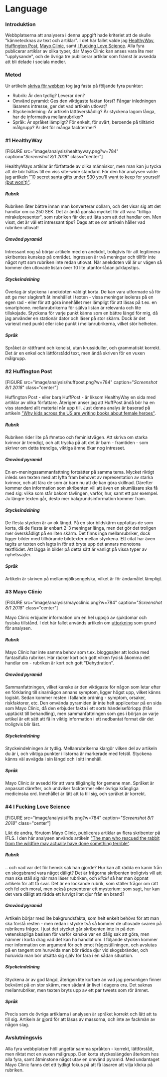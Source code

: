 Language
===========

### Introduktion

Webbplatserna att analysera i denna uppgift hade kriteriet att de skulle "kännetecknas av text och artiklar". I det här fallet valde jag [HealthyWay](https://www.healthyway.com/), [Huffington Post](https://www.huffingtonpost.com/), [Mayo Clinic](https://www.mayoclinic.org/), samt [I Fucking Love Science](http://www.iflscience.com/). Alla fyra publicerar artiklar av olika typer, där Mayo Clinic kan anses vara lite mer "upplysande", och de övriga tre publicerar artiklar som främst är avsedda att bli delade i sociala medier.

### Metod

Ur artikeln [skriva för webben](https://www.iis.se/lar-dig-mer/guider/hur-man-skriver-for-webben/) tog jag fasta på följande fyra punkter:

* Rubrik: Är den tydlig? Leverar den?
* Omvänd pyramid: Ges den viktigaste faktan först? Fångar inledningen läsarens intresse, ger det vad artikeln utlovat?
* Styckeindelning: Är artikeln lättöverskådlig? Är styckena lagom långa, har de informativa mellanrubriker?
* Språk: Är språket lämpligt? För enkelt, för svårt, beroende på tilltänkt målgrupp? Är det för många facktermer?

### #1 HealthyWay

[FIGURE src="image/analysis/healthyway.png?w=784" caption="_Screenshot 8/1 2018_" class="center"]

HealthyWays artiklar är författade av olika människor, men man kan ju tycka att de bör hållas till en viss site-wide standard. För den här analysen valde jag artikeln ["10 secret santa gifts under $30 you'll want to keep for yourself (but won't)"](https://www.healthyway.com/a/10-secret-santa-gifts-under-30-youll-want-to-keep-for-yourself-but-wont/).

##### Rubrik

Rubriken låter bättre innan man konverterar dollarn, och det visar sig att det handlar om ca 250 SEK. Det är ändå ganska mycket för att vara "billiga mirakelpresenter", som rubriken får det att låta som att det handlar om. Men visst, det är väl ett intressant tips? Dags att se om artikeln håller vad rubriken utlovat!

##### Omvänd pyramid

Intressant nog så börjar artikeln med en anekdot, troligtvis för att legitimera skribentes kunskap på området. Ingressen är två meningar och tillför inte något nytt som rubriken inte redan utlovat. När anekdoten väl är ur vägen så kommer den utlovade listan över 10 lite utanför-lådan julklapstips.

##### Styckeindelning

Överlag är styckena i anekdoten väldigt korta. De kan vara utformade så för att ge mer slagkraft åt innehållet i texten - vissa meningar isoleras på en egen rad - eller för att göra innehållet mer lämpligt för att läsas på t.ex. en smartphone. mellanrubrikerna för själva listan är relevanta och lite tillskojade. Styckena för varje punkt känns som en bättre längd för mig, då jag använder en stationär dator och läser på stor skärm. Dock är det varierat med punkt eller icke punkt i mellanrubrikerna, vilket stör helheten.

##### Språk

Språket är rättframt och koncist, utan krussiduller, och grammatiskt korrekt. Det är en enkel och lättförstådd text, men ändå skriven för en vuxen målgrupp.

### #2 Huffington Post

[FIGURE src="image/analysis/huffpost.png?w=784" caption="_Screenshot 8/1 2018_" class="center"]

Huffington Post - eller bara HuffPost - är liksom HealthyWay en sida med artiklar av olika författare. Återigen anser jag att HuffPost ändå bör ha en viss standard allt material når upp till. Just denna analys är baserad på artikeln ["Why kids across the US are writing books about female heroes"](https://www.huffingtonpost.com/entry/powerful-women-book-writing-competition_us_5a26f33be4b069df71fa4ce4?ncid=inblnkushpmg00000009).

##### Rubrik

Rubriken rider lite på #metoo och feministvågen. Att skriva om starka kvinnor är trendigt, och att trycka på att det är barn - framtiden - som skriver om detta trendiga, viktiga ämne ökar nog intresset.

##### Omvänd pyramid

En en-meningssammanfattning fortsätter på samma tema. Mycket riktigt inleds sen texten med att lyfta fram behovet av representation av starka kvinnor, och att lära de som är barn nu att de kan göra skillnad. Därefter kommer den information som skribenten vill att även en skumläsare ska få med sig: vilka som står bakom tävlingen, varför, hur, samt ett par exempel. Ju längre texten går, desto mer bakgrundsinformation kommer fram.

##### Styckeindelning

De flesta stycken är av ok längd. På en stor bildskärm uppfattas de som korta, då de flesta är enbart 2-3 meningar långa, men det gör det troligen mer överskådligt på en liten skärm. Det finns inga mellanrubriker, dock ligger bilder med tillhörande bildtexter mellan styckena. Ett citat har även tagits ur texten och lagts in för att bryta upp det annars monotona textflödet. Att lägga in bilder på detta sätt är vanligt på vissa typer av nyhetssajter.

##### Språk

Artikeln är skriven på mellanmjölksengelska, vilket är för ändamålet lämpligt.

### #3 Mayo Clinic

[FIGURE src="image/analysis/mayoclinic.png?w=784" caption="_Screenshot 8/1 2018_" class="center"]

Mayo Clinic erbjuder information om en hel uppsjö av sjukdomar och fysiska tillstånd. I det här fallet används artikeln om [uttorkning](https://www.mayoclinic.org/diseases-conditions/dehydration/symptoms-causes/syc-20354086) som grund för analysen.

##### Rubrik

Mayo Clinic har inte samma behov som t.ex. bloggsajter att locka med fantasifulla rubriker. Här räcker kort och gott vilken fysisk åkomma det handlar om - rubriken är kort och gott "Dehydration".

##### Omvänd pyramid

Sammanfattningen, vilket kanske är den viktigaste för någon som letar efter en förklaring till sina/någon annans symptom, ligger högst upp, vilket känns logiskt. Sedan kommer resten i fallande ordning - symptom, orsaker, riskfaktorer, etc. Den omvända pyramiden är inte helt applicerbar på en sida som Mayo Clinic, då den erbjuder fakta i ett sorts händelseförlopp (från upptäckt till behandling), men sammanfattningen som ges i början av varje artikel är ett sätt att få in viktig information i ett nedbantat format där det troligtvis blir läst.

##### Styckeindelning

Styckeindelningen är tydlig. Mellanrubrikerna klargör vilken del av artikeln du är i, och viktiga punkter i listorna är markerade med fetstil. Styckena känns väl avvägda i sin längd och i sitt innehåll.

##### Språk

Mayo Clinic är avsedd för att vara tillgänglig för gemene man. Språket är anpassat därefter, och undviker facktermer eller övriga krångliga medicinska ord. Innehållet är lätt att ta till sig, och språket är korrekt.

### #4 I Fucking Love Science

[FIGURE src="image/analysis/ifls.png?w=784" caption="_Screenshot 8/1 2018_" class="center"]

Likt de andra, förutom Mayo Clinic, publiceras artiklar av flera skribenter på IFLS. I den här analysen används artikeln ["The man who rescued the rabbit from the wildfire may actually have done something terrible"](http://www.iflscience.com/plants-and-animals/man-rescued-rabbit-wildfire-right-thing/).

##### Rubrik

.. och vad var det för hemsk sak han gjorde? Hur kan att rädda en kanin från en skogsbrand vara något dåligt? Det är frågorna skribenten troligtvis vill att man ska ställ sig när man läser rubriken, och *klick!* så har man öppnat artikeln för att få svar. Det är en lockande rubrik, som ställer frågor om rätt och fel och moral, men också presenterar ett mysterium: som sagt, hur kan det vara dåligt att rädda ett lurvigt litet djur från en brand?

##### Omvänd pyramid

Artikeln börjar med lite bakgrundsfakta, som helt enkelt behövs för att man ska förstå resten - men redan i stycke två så kommer de utlovade svaren på rubrikens frågor. I just det stycket går skribenten inte in på den vetenskapliga basisen för varför kanske var en dålig sak att göra, men nämner i korta drag vad det kan ha handlat om. I följande stycken kommer mer information om argument för och emot frågeställningen, och avslutas på en tangent om huruvida man bör rädda djur vid skogsbränder, och huruvida man bör utsätta sig själv för fara i en sådan situation.

##### Styckeindelning

Styckena är av god längd, återigen lite kortare än vad jag personligen finner bekvämt på en stor skärm, men sådant är livet i dagens era. Det saknas mellanrubriker, men texten bryts upp av ett par tweets som rör ämnet.

##### Språk

Precis som de övriga artiklarna i analysen är språket korrekt och lätt att ta till sig. Artikeln är gjord för att läsas av massorna, och inte av fackmän av någon slag.

### Avslutningsvis

Alla fyra webbplatser höll ungefär samma språkton - korrekt, lättförstått, men riktat mot en vuxen målgrupp. Den korta styckeslängden återkom hos alla fyra, samt åtminstone något utav en omvänd pyramid. Med undantaget Mayo Clinic fanns det ett tydligt fokus på att få läsaren att vilja klicka på rubriken.
